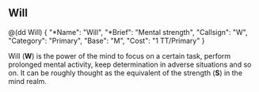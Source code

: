 ## Will

@(dd Will)
{ 
  "*Name": "Will",
  "*Brief": "Mental strength",
  "Callsign": "W",
  "Category": "Primary",
  "Base": "M",
  "Cost": "1 TT/Primary"
}

Will (**W**) is the power of the mind to focus on a certain task, 
perform prolonged mental activity, keep determination in 
adverse situations and so on. It can be roughly thought as the 
equivalent of the strength (**S**) in the mind realm.
